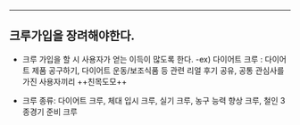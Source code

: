 ****
## 크루가입을 장려해야한다.

- 크루 가입을 할 시 사용자가 얻는 이득이 많도록 한다.
-ex) 다이어트 크루 : 다이어트 제품 공구하기, 다이어트 운동/보조식품 등 관련 리얼 후기 공유, 공통 관심사를 가진 사용자끼리 ++친목도모++

- 크루 종류: 다이어트 크루, 체대 입시 크루, 실기 크루, 농구 능력 향상 크루, 철인 3종경기 준비 크루

